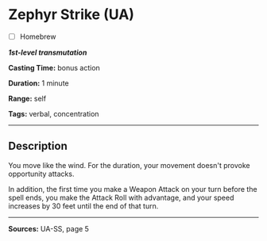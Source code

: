 # Zephyr Strike (UA)

- [ ] Homebrew

***1st-level transmutation***

**Casting Time:** bonus action

**Duration:** 1 minute

**Range:** self

**Tags:** verbal, concentration

---

## Description
You move like the wind.
For the duration, your movement doesn't provoke opportunity attacks.

In addition, the first time you make a Weapon Attack on your turn before the spell ends, you make the Attack Roll with advantage, and your speed increases by 30 feet until the end of that turn.

---

**Sources:** UA-SS, page 5
